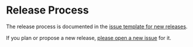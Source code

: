 # Release Process

The release process is documented in the [issue template for new releases](.github/ISSUE_TEMPLATE/new-release.md).

If you plan or propose a new release, [please open a new issue](https://github.com/cncf-tags/container-device-interface/issues/new?template=new-release.md) for it.
